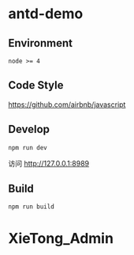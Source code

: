 # antd-demo

## Environment

```
node >= 4
```

## Code Style

https://github.com/airbnb/javascript

## Develop

```
npm run dev
```

访问 http://127.0.0.1:8989

## Build

```
npm run build
```
# XieTong_Admin
